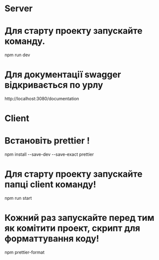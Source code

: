 
# Server
# Для старту проекту запускайте команду.
npm run dev

# Для документації swagger відкривається по урлу
http://localhost:3080/documentation 


# Client


# Встановіть  prettier !
npm install --save-dev --save-exact prettier


# Для старту проекту запускайте папці client команду!
npm run start  

# Кожний раз запускайте перед тим як комітити проект, скрипт для форматтування коду! 
npm prettier-format


 
